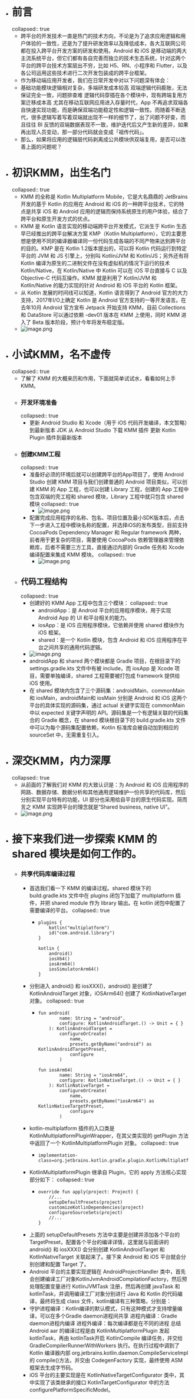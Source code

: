 - # 前言
  collapsed:: true
	- 跨平台的开发技术一直是热门的技术方向，不论是为了追求应用逻辑和用户体验的一致性，还是为了提升研发效率以及降低成本，各大互联网公司都在投入跨平台开发方案的研发和使用。Android 和 iOS 是移动端的两大主流系统平台，但它们都有各自完善而独立的技术生态系统，针对这两个平台的跨平台技术方案层出不穷，比如 H5、RN、小程序和 Flutter，以及各公司运用这些技术进行二次开发包装成的跨平台框架。
	- 作为移动端应用开发者，我们在日常开发中对以下问题深有体会：
	- 基础功能模块逻辑相对复杂，多端研发成本较高
	  双端逻辑代码膨胀，无法保证完全一致，问题排查难
	  逻辑代码穿插在各个模块中，现有跨端复用方案迁移成本高
	  尤其在移动互联网应用进入存量时代，App 不再追求双端各自快速实现功能，而是确保双端功能稳定性和逻辑一致性。而随着不断迭代，很多逻辑写着写着双端就出现不一样的细节了，出了问题不好查，而且往往 BI 反馈的双端数据表现不一致，维护迭代后又产生新的差异，如果再出现人员变动，那一部分代码就会变成「祖传代码」。
	- 那么，如果将应用的逻辑层代码剥离成公共模块供双端复用，是否可以改善上面的问题呢？
- # 初识KMM，出生名门
  collapsed:: true
	- KMM 的全称是 Kotlin Multiplatform Mobile，它是大名鼎鼎的 JetBrains 开发的基于 Kotlin 的应用在 Android 和 iOS 的一种跨平台技术，它的特点是共享 iOS 和 Android 应用的逻辑而保持系统原生的用户体验，结合了跨平台和原生开发方式的优点。
	- KMM 是 Kotlin 语言实现的移动端跨平台开发模式，它派生于 Kotlin 生态早已经推出的跨平台解决方案 KMP（Kotlin Multiplatform），它的主要思想是使用不同的编译器编译同一份代码生成各端的不同产物来达到跨平台的目的。KMP 是在 Kotlin 1.2版本提出的，可以将 Kotlin 代码运行到特定平台的 JVM 和 JS 引擎上，分别叫 Kotlin/JVM 和 Kotlin/JS；另外还有将 Kotlin 编译为原生的二进制文件在没有虚拟机的情况下运行的技术 Kotlin/Native，在 Kotlin/Native 中 Kotlin 可以在 iOS 平台直接与 C 以及 Objective-C 代码互操作。KMM 就是利用了 Kotlin/JVM 和 Kotlin/Native 的能力实现的针对 Android 和 iOS 平台的 Kotlin 框架。
	- 从 Kotlin 发展的时间线可以知道，Kotlin 语言得到了 Android 官方的大力支持，2017年I/O上确定 Kotlin 是 Android 官方支持的一等开发语言。在去年10月 Android 官方宣布 Jetpack 开始支持 KMM，目前 Collections 和 DataStore 可以通过依赖 -dev01 版本在 KMM 上使用，同时 KMM 进入了 Beta 版本阶段，预计今年将发布稳定版。
	- ![image.png](../assets/image_1684432799100_0.png)
- # 小试KMM，名不虚传
  collapsed:: true
	- 了解了 KMM 的大概来历和作用，下面就简单试试水，看看如何上手 KMM。
	- ### 开发环境准备
	  collapsed:: true
		- 更新 Android Studio 和 Xcode（用于 iOS 代码开发编译，本文暂略）到最新版本
		  JDK
		  从 Android Studio 下载 KMM 插件
		  更新 Kotlin Plugin 插件到最新版本
	- ### 创建KMM工程
	  collapsed:: true
		- 准备好必须的环境后就可以创建跨平台的App项目了，使用 Android Studio 创建 KMM 项目与我们创建普通的 Android 项目类似，可以创建 KMM 的 App 工程，也可以创建 Library 工程，创建的 App 工程中包含双端的壳工程和 shared 模块，Library 工程中就只包含 shared 模块
		  collapsed:: true
			- ![image.png](../assets/image_1684432840652_0.png)
		- 配置完成应用程序的名称、包名、项目位置及最小SDK版本后，点击下一步进入工程中模块名称的配置，并选择iOS的发布类型，目前支持 CocoaPods Dependency Manager 和 Regular framework 两种，前者用于更复杂的项目，需要使用 CocoaPods 依赖管理器来管理依赖库，后者不需要三方工具，直接通过内部的 Gradle 任务和 Xcode 编译配置来集成 KMM 模块。
		  collapsed:: true
			- ![image.png](../assets/image_1684432852927_0.png)
	- ## 代码工程结构
	  collapsed:: true
		- 创建好的 KMM App 工程中包含三个模块：
		  collapsed:: true
			- androidApp：是 Android 平台的应用程序模块，用于实现 Android App 的 UI 和平台相关的能力。
			- iosApp：是 iOS 应用程序模块，它依赖并使用 shared 模块作为 iOS 框架。
			- shared：是一个 Kotlin 模块，包含 Android 和 iOS 应用程序在平台之间共享的通用代码逻辑。
		- ![image.png](../assets/image_1684432879108_0.png)
		- androidApp 和 shared 两个模块都是 Gradle 项目，在根目录下的 settings.gradle.kts 文件中有被 include，而 iosApp 是 Xcode 项目，需要单独编译，shared 工程需要被打包成 framework 提供给 iOS 使用。
		- 在 shared 模块内包含了三个源码集：androidMain、commonMain 和 iosMain，androidMain和 iosMain 分别是 Android 和 iOS 这两个平台的具体实现的源码集，通过 actual 关键字实现在 commonMain 中以 expected 关键字声明的 API。源码集是一个有逻辑关联的代码集合的 Gradle 概念，在 shared 模块根目录下的 build.gradle.kts 文件中可以为每个源码集配置依赖，Kotlin 标准库会被自动加到相应的 sourceSet 中，无需重复引入。
- # 深交KMM，内力深厚
  collapsed:: true
	- 从前面的了解我们对 KMM 的大致认识是：为 Android 和 iOS 应用程序的网路、数据存储、数据分析和其他通用逻辑维护一份共享的代码库，然后分别实现平台特有的功能，UI 部分也采用给自平台的原生代码实现。简而言之 KMM 实现跨平台的理念就是“Shared business, native UI”。
	- ![image.png](../assets/image_1684432903111_0.png)
- # 接下来我们进一步探索 KMM 的 shared 模块是如何工作的。
	- ### 共享代码库编译过程
		- 首选我们看一下 KMM 的编译过程。shared 模块下的 build.gradle.kts 文件中在 plugins 闭包下加载了 multiplatform 插件，并把 shared module 作为 library 输出。在 kotlin 闭包中配置了需要编译的平台。
		  collapsed:: true
			- ```
			  plugins {
			      kotlin("multiplatform")
			      id("com.android.library")
			  }
			  
			  kotlin {
			      android()
			      iosX64()
			      iosArm64()
			      iosSimulatorArm64()
			  }
			  ```
		- 分别进入 android() 和 iosXXX()，android() 是创建了 KotlinAndroidTarget 对象，iOSArm64() 创建了 KotlinNativeTarget 对象。
		  collapsed:: true
			- ```
			  fun android(
			          name: String = "android",
			          configure: KotlinAndroidTarget.() -> Unit = { }
			      ): KotlinAndroidTarget =
			          configureOrCreate(
			              name,
			              presets.getByName("android") as KotlinAndroidTargetPreset,
			              configure
			          )
			          
			  fun iosArm64(
			          name: String = "iosArm64",
			          configure: KotlinNativeTarget.() -> Unit = { }
			      ): KotlinNativeTarget =
			          configureOrCreate(
			              name,
			              presets.getByName("iosArm64") as KotlinNativeTargetPreset,
			              configure
			          )
			  
			  ```
		- kotlin-multiplatform 插件的入口类是 KotlinMultiplatformPluginWrapper，在其父类实现的 getPlugin 方法中返回了一个 KotlinMultiplatformPlugin 对象。
		  collapsed:: true
			- ```
			  implementation-class=org.jetbrains.kotlin.gradle.plugin.KotlinMultiplatformPluginWrapper
			  ```
		- KotlinMultiplatformPlugin 继承自 Plugin<Project>，它的 apply 方法核心实现部分如下：
		  collapsed:: true
			- ```
			  override fun apply(project: Project) {
			      //...
			      setupDefaultPresets(project)
			      customizeKotlinDependencies(project)
			      configureSourceSets(project)
			      //...
			  }
			  ```
		- 上面的 setupDefaultPresets 方法中主要是创建并添加各个平台的 TargetPreset，配置各个平台的编译详情，这里就与前面讲的 android() 和 iosXXX() 会分别创建 KotlinAndroidTarget 和 KotlinNativeTarget 关联起来了。接下来 Android 和 iOS 平台就会分别创建和配置 Target 了。
		- Android 平台的主要实现逻辑在 AndroidProjectHandler 类中，首先会创建编译工厂对象KotlinJvmAndroidCompilationFactory，然后预处理配置变量进行 KotlinJVMTask 注册，然后再创建 javaTask 和 kotlinTask，并调用编译工厂对象分别进行 Java 和 Kotlin 的代码编译，最终将生成 class 文件，kotlin编译有三种策略，分别是：
		- 守护进程编译：Kotlin编译的默认模式，只有这种模式才支持增量编译，可以在多个Gradle daemon进程间共享
		  进程内编译：Gradle daemon进程内编译
		  进程外编译：每次编译都是在不同的进程
		  总结 Android aar 的编译过程是由 KotlinMultiplatformPlugin 发起 kotlinTask，再由 kotlinTask开启 KotlinCompile 编译任务，并交给 GradleCompilerRunnerWithWorkers 执行。在执行过程中调到了 Kotlin 编译器内部 org.jetbrains.kotlin.daemon.CompileServiceImpl 的 compile()方法，并交由 CodegenFactory 实现，最终使用 ASM 框架去生成字节码。
		- iOS 平台的主要实现是在 KotlinNativeTargetConfigurator 类中，其中实现了该类继承的接口 KotlinTargetConfigurator 中的方法 configurePlatformSpecificModel。
